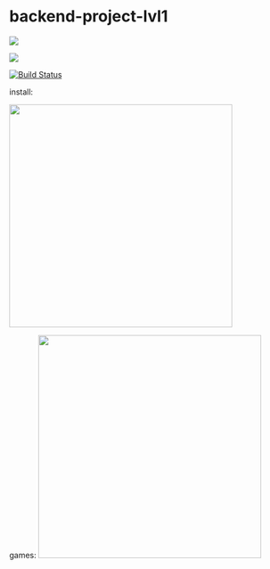 # backend-project-lvl1

<a href="https://codeclimate.com/github/codeclimate/codeclimate/maintainability"><img src="https://api.codeclimate.com/v1/badges/a99a88d28ad37a79dbf6/maintainability" /></a>

<a href="https://codeclimate.com/github/codeclimate/codeclimate/test_coverage"><img src="https://api.codeclimate.com/v1/badges/a99a88d28ad37a79dbf6/test_coverage" /></a>

[![Build Status](https://travis-ci.com/eifory/backend-project-lvl1.svg?branch=master)](https://travis-ci.com/eifory/backend-project-lvl1)


install:
<p>
  <a href="https://asciinema.org/connect/5a1b23c5-9661-4a32-87bb-f4dcb1dc3499"><img src="https://asciinema.org/a/5a1b23c5-9661-4a32-87bb-f4dcb1dc3499.png" width="400"/></a>
</p>
  
games: <a href="https://asciinema.org/a/T3bFRAhCSGR5ZR3LRMIW7OZeX"><img src="https://asciinema.org/a/T3bFRAhCSGR5ZR3LRMIW7OZeX.png" width="400"/></a> 
